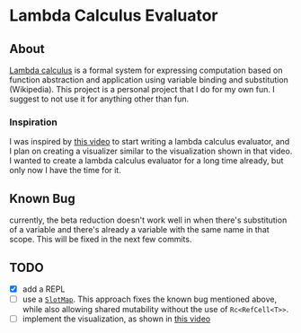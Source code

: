 # Lambda Calculus Evaluator
## About
[Lambda calculus](https://en.wikipedia.org/wiki/Lambda_calculus) is a formal system for expressing computation based on function abstraction and application using variable binding and substitution (Wikipedia).
This project is a personal project that I do for my own fun.
I suggest to not use it for anything other than fun.

### Inspiration
I was inspired by [this video](https://www.youtube.com/watch?v=RcVA8Nj6HEo) to start writing a lambda calculus evaluator, and I plan on creating a visualizer similar to the visualization shown in that video. I wanted to create a lambda calculus evaluator for a long time already, but only now I have the time for it.

## Known Bug
currently, the beta reduction doesn't work well in when there's substitution of a variable and there's already a variable with the same name in that scope.
This will be fixed in the next few commits.

## TODO
 - [x] add a REPL
 - [ ] use a [`SlotMap`](https://docs.rs/slotmap/latest/slotmap/). This approach fixes the known bug mentioned above, while also allowing shared mutability without the use of `Rc<RefCell<T>>`.
 - [ ] implement the visualization, as shown in [this video](https://www.youtube.com/watch?v=RcVA8Nj6HEo)
